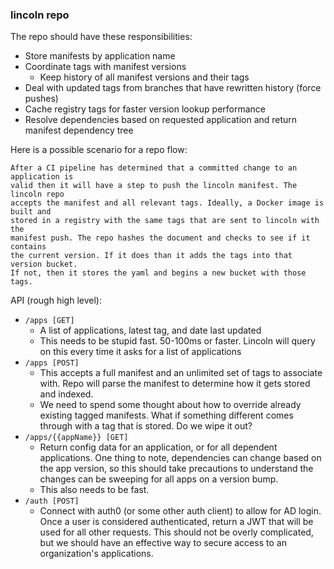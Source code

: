 ### lincoln repo

The repo should have these responsibilities:

- Store manifests by application name
- Coordinate tags with manifest versions
  - Keep history of all manifest versions and their tags
- Deal with updated tags from branches that have rewritten history (force pushes)
- Cache registry tags for faster version lookup performance
- Resolve dependencies based on requested application and return manifest
  dependency tree

Here is a possible scenario for a repo flow:

    After a CI pipeline has determined that a committed change to an application is
    valid then it will have a step to push the lincoln manifest. The lincoln repo
    accepts the manifest and all relevant tags. Ideally, a Docker image is built and
    stored in a registry with the same tags that are sent to lincoln with the
    manifest push. The repo hashes the document and checks to see if it contains
    the current version. If it does than it adds the tags into that version bucket.
    If not, then it stores the yaml and begins a new bucket with those tags.


API (rough high level):

  - `/apps [GET]`
    - A list of applications, latest tag, and date last updated
    - This needs to be stupid fast. 50-100ms or faster. Lincoln will query on
      this every time it asks for a list of applications
  - `/apps [POST]`
    - This accepts a full manifest and an unlimited set of tags to associate
      with. Repo will parse the manifest to determine how it gets stored and
      indexed.
    - We need to spend some thought about how to override already existing
      tagged manifests. What if something different comes through with a tag
      that is stored. Do we wipe it out?
  - `/apps/{{appName}} [GET]`
    - Return config data for an application, or for all dependent applications.
      One thing to note, dependencies can change based on the app version, so
      this should take precautions to understand the changes can be sweeping for
      all apps on a version bump.
    - This also needs to be fast.
  - `/auth [POST]`
    - Connect with auth0 (or some other auth client) to allow for AD login. Once
      a user is considered authenticated, return a JWT that will be used for all
      other requests. This should not be overly complicated, but we should have
      an effective way to secure access to an organization's applications.
